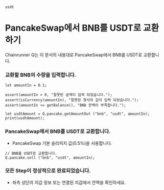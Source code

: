 ```meta-Currency
usdt
```

# PancakeSwap에서 BNB를 USDT로 교환하기

Chainrunner Q는 이 문서의 내용대로 PancakeSwap에서 BNB를 USDT로 교환합니다.

### 교환할 BNB의 수량을 입력합니다.

```input-Dynamic BNB
let amountIn = 0.1;
```

```input-Verify
assert(amountIn > 0, "잘못된 금액이 입력 되었습니다.");
assert(isCurrency(amountIn), "잘못된 형식의 값이 입력 되었습니다.");
assert(amountIn <= getBalance(), "BNB 잔액이 부족합니다.");
```

```output-Dynamic USDT
let usdtAmount = Q.pancake.getAmountOut ("bnb", "usdt", amountIn);
print(usdtAmount);
```

### PancakeSwap에서 BNB를 USDT로 교환합니다.

- PancakeSwap 기본 슬리피지 값(0.5%)을 사용합니다.

```taster
// BNB를 USDT로 교환합니다.
Q.pancake.sell ("bnb", "usdt", amountIn);
```

### 모든 Step이 정상적으로 완료되었습니다.

- 좌측 상단의 지갑 정보 또는 연결된 지갑에서 잔액을 확인하세요.
